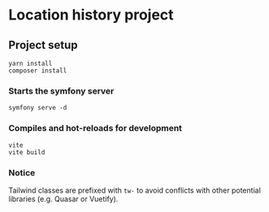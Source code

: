 # Location history project

## Project setup

```
yarn install
composer install
```

### Starts the symfony server

```
symfony serve -d
```

### Compiles and hot-reloads for development

```
vite
vite build
```

### Notice
Tailwind classes are prefixed with `tw-` to avoid conflicts with other potential libraries (e.g. Quasar or Vuetify).
